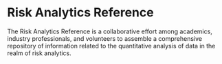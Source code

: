 Risk Analytics Reference
========================

The Risk Analytics Reference is a collaborative effort among academics,
industry professionals, and volunteers to assemble a comprehensive
repository of information related to the quantitative analysis of data in
the realm of risk analytics.
